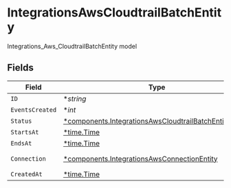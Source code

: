 # IntegrationsAwsCloudtrailBatchEntity

Integrations_Aws_CloudtrailBatchEntity model


## Fields

| Field                                                                                                                           | Type                                                                                                                            | Required                                                                                                                        | Description                                                                                                                     |
| ------------------------------------------------------------------------------------------------------------------------------- | ------------------------------------------------------------------------------------------------------------------------------- | ------------------------------------------------------------------------------------------------------------------------------- | ------------------------------------------------------------------------------------------------------------------------------- |
| `ID`                                                                                                                            | **string*                                                                                                                       | :heavy_minus_sign:                                                                                                              | N/A                                                                                                                             |
| `EventsCreated`                                                                                                                 | **int*                                                                                                                          | :heavy_minus_sign:                                                                                                              | N/A                                                                                                                             |
| `Status`                                                                                                                        | [*components.IntegrationsAwsCloudtrailBatchEntityStatus](../../models/components/integrationsawscloudtrailbatchentitystatus.md) | :heavy_minus_sign:                                                                                                              | N/A                                                                                                                             |
| `StartsAt`                                                                                                                      | [*time.Time](https://pkg.go.dev/time#Time)                                                                                      | :heavy_minus_sign:                                                                                                              | N/A                                                                                                                             |
| `EndsAt`                                                                                                                        | [*time.Time](https://pkg.go.dev/time#Time)                                                                                      | :heavy_minus_sign:                                                                                                              | N/A                                                                                                                             |
| `Connection`                                                                                                                    | [*components.IntegrationsAwsConnectionEntity](../../models/components/integrationsawsconnectionentity.md)                       | :heavy_minus_sign:                                                                                                              | Integrations_Aws_ConnectionEntity model                                                                                         |
| `CreatedAt`                                                                                                                     | [*time.Time](https://pkg.go.dev/time#Time)                                                                                      | :heavy_minus_sign:                                                                                                              | N/A                                                                                                                             |
